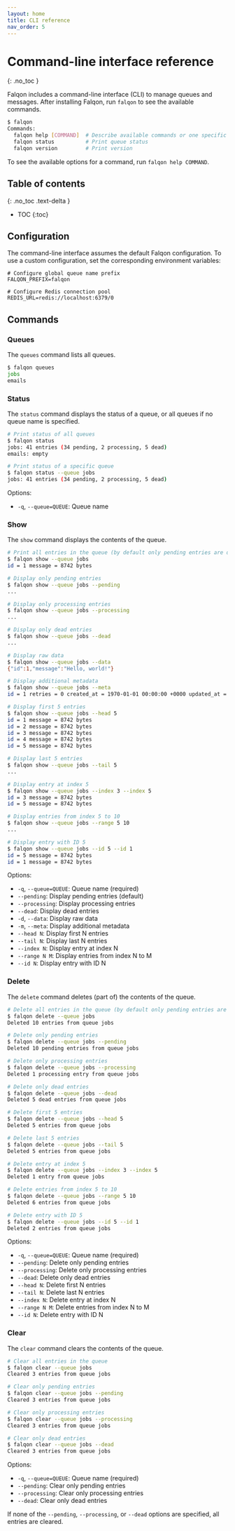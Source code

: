 ```yaml
---
layout: home
title: CLI reference
nav_order: 5
---
```


# Command-line interface reference
{: .no_toc }

Falqon includes a command-line interface (CLI) to manage queues and messages.
After installing Falqon, run `falqon` to see the available commands.

```bash
$ falqon
Commands:
  falqon help [COMMAND]  # Describe available commands or one specific command
  falqon status          # Print queue status
  falqon version         # Print version
```

To see the available options for a command, run `falqon help COMMAND`.

## Table of contents
{: .no_toc .text-delta }

- TOC
{:toc}

## Configuration

The command-line interface assumes the default Falqon configuration.
To use a custom configuration, set the corresponding environment variables:

```dotenv
# Configure global queue name prefix
FALQON_PREFIX=falqon

# Configure Redis connection pool
REDIS_URL=redis://localhost:6379/0
```

## Commands

### Queues

The `queues` command lists all queues.

```bash
$ falqon queues
jobs
emails
```

### Status

The `status` command displays the status of a queue, or all queues if no queue name is specified.

```bash
# Print status of all queues
$ falqon status
jobs: 41 entries (34 pending, 2 processing, 5 dead)
emails: empty

# Print status of a specific queue
$ falqon status --queue jobs
jobs: 41 entries (34 pending, 2 processing, 5 dead)
```

Options:
- `-q`, `--queue=QUEUE`: Queue name

### Show

The `show` command displays the contents of the queue.

```bash
# Print all entries in the queue (by default only pending entries are displayed)
$ falqon show --queue jobs
id = 1 message = 8742 bytes

# Display only pending entries
$ falqon show --queue jobs --pending
...

# Display only processing entries
$ falqon show --queue jobs --processing
...

# Display only dead entries
$ falqon show --queue jobs --dead
...

# Display raw data
$ falqon show --queue jobs --data
{"id":1,"message":"Hello, world!"}

# Display additional metadata
$ falqon show --queue jobs --meta
id = 1 retries = 0 created_at = 1970-01-01 00:00:00 +0000 updated_at = 1970-01-01 00:00:00 +0000 message = 8742 bytes

# Display first 5 entries
$ falqon show --queue jobs --head 5
id = 1 message = 8742 bytes
id = 2 message = 8742 bytes
id = 3 message = 8742 bytes
id = 4 message = 8742 bytes
id = 5 message = 8742 bytes

# Display last 5 entries
$ falqon show --queue jobs --tail 5
...

# Display entry at index 5
$ falqon show --queue jobs --index 3 --index 5
id = 3 message = 8742 bytes
id = 5 message = 8742 bytes

# Display entries from index 5 to 10
$ falqon show --queue jobs --range 5 10
...

# Display entry with ID 5
$ falqon show --queue jobs --id 5 --id 1
id = 5 message = 8742 bytes
id = 1 message = 8742 bytes
```

Options:
- `-q`, `--queue=QUEUE`: Queue name (required)
- `--pending`: Display pending entries (default)
- `--processing`: Display processing entries
- `--dead`: Display dead entries
- `-d`, `--data`: Display raw data
- `-m`, `--meta`: Display additional metadata
- `--head N`: Display first N entries
- `--tail N`: Display last N entries
- `--index N`: Display entry at index N
- `--range N M`: Display entries from index N to M
- `--id N`: Display entry with ID N

### Delete

The `delete` command deletes (part of) the contents of the queue.

```bash
# Delete all entries in the queue (by default only pending entries are deleted)
$ falqon delete --queue jobs
Deleted 10 entries from queue jobs

# Delete only pending entries
$ falqon delete --queue jobs --pending
Deleted 10 pending entries from queue jobs

# Delete only processing entries
$ falqon delete --queue jobs --processing
Deleted 1 processing entry from queue jobs

# Delete only dead entries
$ falqon delete --queue jobs --dead
Deleted 5 dead entries from queue jobs

# Delete first 5 entries
$ falqon delete --queue jobs --head 5
Deleted 5 entries from queue jobs

# Delete last 5 entries
$ falqon delete --queue jobs --tail 5
Deleted 5 entries from queue jobs

# Delete entry at index 5
$ falqon delete --queue jobs --index 3 --index 5
Deleted 1 entry from queue jobs

# Delete entries from index 5 to 10
$ falqon delete --queue jobs --range 5 10
Deleted 6 entries from queue jobs

# Delete entry with ID 5
$ falqon delete --queue jobs --id 5 --id 1
Deleted 2 entries from queue jobs
```

Options:
- `-q`, `--queue=QUEUE`: Queue name (required)
- `--pending`: Delete only pending entries
- `--processing`: Delete only processing entries
- `--dead`: Delete only dead entries
- `--head N`: Delete first N entries
- `--tail N`: Delete last N entries
- `--index N`: Delete entry at index N
- `--range N M`: Delete entries from index N to M
- `--id N`: Delete entry with ID N

### Clear

The `clear` command clears the contents of the queue.

```bash
# Clear all entries in the queue
$ falqon clear --queue jobs
Cleared 3 entries from queue jobs

# Clear only pending entries
$ falqon clear --queue jobs --pending
Cleared 3 entries from queue jobs

# Clear only processing entries
$ falqon clear --queue jobs --processing
Cleared 3 entries from queue jobs

# Clear only dead entries
$ falqon clear --queue jobs --dead
Cleared 3 entries from queue jobs
```

Options:

- `-q`, `--queue=QUEUE`: Queue name (required)
- `--pending`: Clear only pending entries
- `--processing`: Clear only processing entries
- `--dead`: Clear only dead entries

If none of the `--pending`, `--processing`, or `--dead` options are specified, all entries are cleared.
